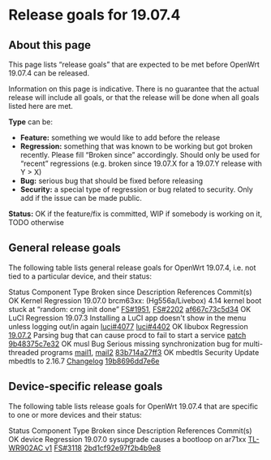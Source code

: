 # Release goals for 19.07.4

## About this page

This page lists “release goals” that are expected to be met before OpenWrt 19.07.4 can be released.

Information on this page is indicative. There is no guarantee that the actual release will include all goals, or that the release will be done when all goals listed here are met.

**Type** can be:

- **Feature:** something we would like to add before the release
- **Regression:** something that was known to be working but got broken recently. Please fill “Broken since” accordingly. Should only be used for “recent” regressions (e.g. broken since 19.07.X for a 19.07.Y release with Y &gt; X)
- **Bug:** serious bug that should be fixed before releasing
- **Security:** a special type of regression or bug related to security. Only add if the issue can be made public.

**Status:** OK if the feature/fix is committed, WIP if somebody is working on it, TODO otherwise

## General release goals

The following table lists general release goals for OpenWrt 19.07.4, i.e. not tied to a particular device, and their status:

Status Component Type Broken since Description References Commit(s) OK Kernel Regression 19.07.0 brcm63xx: (Hg556a/Livebox) 4.14 kernel boot stuck at “random: crng init done” [FS#1951](https://bugs.openwrt.org/index.php?do=details&task_id=1951 "https://bugs.openwrt.org/index.php?do=details&task_id=1951"), [FS#2202](https://bugs.openwrt.org/index.php?do=details&task_id=2202 "https://bugs.openwrt.org/index.php?do=details&task_id=2202") [af667c73c5d34](https://git.openwrt.org/af667c73c5d34 "https://git.openwrt.org/af667c73c5d34") OK LuCI Regression 19.07.3 Installing a LuCI app doesn't show in the menu unless logging out/in again [luci#4077](https://github.com/openwrt/luci/issues/4077 "https://github.com/openwrt/luci/issues/4077") [luci#4402](https://github.com/openwrt/luci/pull/4402 "https://github.com/openwrt/luci/pull/4402") OK libubox Regression [19.07.2](https://git.openwrt.org/75e300aeec25 "https://git.openwrt.org/75e300aeec25") Parsing bug that can cause procd to fail to start a service [patch](https://patchwork.ozlabs.org/project/openwrt/list/?series=178842 "https://patchwork.ozlabs.org/project/openwrt/list/?series=178842") [9b48375c7e32](https://git.openwrt.org/9b48375c7e32 "https://git.openwrt.org/9b48375c7e32") OK musl Bug Serious missing synchronization bug for multi-threaded programs [mail1](https://www.openwall.com/lists/musl/2020/05/22/3 "https://www.openwall.com/lists/musl/2020/05/22/3"), [mail2](https://www.openwall.com/lists/musl/2020/05/22/10 "https://www.openwall.com/lists/musl/2020/05/22/10") [83b714a27ff3](https://git.openwrt.org/83b714a27ff3 "https://git.openwrt.org/83b714a27ff3") OK mbedtls Security Update mbedtls to 2.16.7 [Changelog](https://github.com/ARMmbed/mbedtls/blob/mbedtls-2.16.7/ChangeLog "https://github.com/ARMmbed/mbedtls/blob/mbedtls-2.16.7/ChangeLog") [19b8696dd7e6e](https://git.openwrt.org/19b8696dd7e6e "https://git.openwrt.org/19b8696dd7e6e")

## Device-specific release goals

The following table lists release goals for OpenWrt 19.07.4 that are specific to one or more devices and their status:

Status Component Type Broken since Description References Commit(s) OK device Regression 19.07.0 sysupgrade causes a bootloop on ar71xx [TL-WR902AC v1](/toh/tp-link/tl-wr902ac_v1 "toh:tp-link:tl-wr902ac_v1") [FS#3118](https://bugs.openwrt.org/index.php?do=details&task_id=3118 "https://bugs.openwrt.org/index.php?do=details&task_id=3118") [2bd1cf92e97f2b4b9e8](https://git.openwrt.org/2bd1cf92e97f2b4b9e8 "https://git.openwrt.org/2bd1cf92e97f2b4b9e8")
